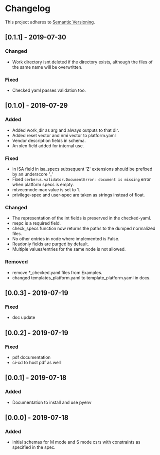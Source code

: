 # Changelog

This project adheres to [Semantic Versioning](https://semver.org/spec/v2.0.0.html).

## [0.1.1] - 2019-07-30
### Changed
- Work directory isnt deleted if the directory exists, although the files of the same name will be overwritten.
### Fixed
- Checked yaml passes validation too.

## [0.1.0] - 2019-07-29
### Added
- Added work_dir as arg and always outputs to that dir.
- Added reset vector and nmi vector to platform.yaml
- Vendor description fields in schema.
- An xlen field added for internal use.
### Fixed
- In ISA field in isa_specs subsequent 'Z' extensions should be prefixed by an underscore '_'
- Fixed `cerberus.validator.DocumentError: document is missing` error when platform specs is empty. 
- mtvec:mode max value is set to 1.
- privilege-spec and user-spec are taken as strings instead of float.
### Changed
- The representation of the int fields is preserved in the checked-yaml.
- mepc is a required field.
- check_specs function now returns the paths to the dumped normalized files.
- No other entries in node where implemented is False.
- Readonly fields are purged by default.
- Multiple values/entries for the same node is not allowed.
### Removed
- remove *_checked.yaml files from Examples.
- changed templates_platform.yaml to template_platform.yaml in docs.

## [0.0.3] - 2019-07-19
### Fixed
- doc update

## [0.0.2] - 2019-07-19
### Fixed
- pdf documentation
- ci-cd to host pdf as well

## [0.0.1] - 2019-07-18
### Added
- Documentation to install and use pyenv 

## [0.0.0] - 2019-07-18
### Added
- Initial schemas for M mode and S mode csrs with constraints as specified in the spec.
